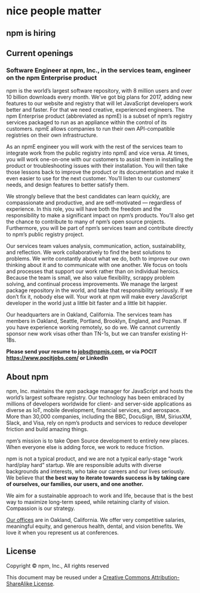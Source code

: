 <hgroup>
  <h1>nice people matter</h1>
  <h2>npm is hiring</h2>
</hgroup>

## Current openings

### Software Engineer at npm, Inc., in the services team, engineer on the npm Enterprise product

npm is the world’s largest software repository, with 8 million users and over 10 billion downloads every month. We’ve got big plans for 2017, adding new features to our website and registry that will let JavaScript developers work better and faster. For that we need creative, experienced engineers.  The npm Enterprise product (abbreviated as npmE) is a subset of npm’s registry services packaged to run as an appliance within the control of its customers. npmE allows companies to run their own API-compatible registries on their own infrastructure.

As an npmE engineer you will work with the rest of the services team to integrate work from the public registry into npmE and vice versa. At times, you will work one-on-one with our customers to assist them in installing the product or troubleshooting issues with their installation. You will then take those lessons back to improve the product or its documentation and make it even easier to use for the next customer. You’ll listen to our customers’ needs, and design features to better satisfy them.

We strongly believe that the best candidates can learn quickly, are compassionate and productive, and are self-motivated — regardless of experience.  In this role, you will have both the freedom and the responsibility to make a significant impact on npm’s products. You’ll also get the chance to contribute to many of npm’s open source projects. Furthermore, you will be part of npm’s services team and contribute directly to npm’s public registry project.

Our services team values analysis, communication, action, sustainability, and reflection. We work collaboratively to find the best solutions to problems. We write constantly about what we do, both to improve our own thinking about it and to communicate with one another. We focus on tools and processes that support our work rather than on individual heroics.  Because the team is small, we also value flexibility, scrappy problem solving, and continual process improvements. We manage the largest package repository in the world, and take that responsibility seriously. If we don’t fix it, nobody else will. Your work at npm will make every JavaScript developer in the world just a little bit faster and a little bit happier.

Our headquarters are in Oakland, California. The services team has members in Oakland, Seattle, Portland, Brooklyn, England, and Poznan. If you have experience working remotely, so do we. We cannot currently sponsor new work visas other than TN-1s, but we can transfer existing H-1Bs.

**Please send your resume to jobs@npmjs.com, or via POCIT https://www.pocitjobs.com/ or LinkedIn**

## About npm

npm, Inc. maintains the _npm_ package manager for JavaScript and hosts the world’s largest software registry. Our technology has been embraced by millions of developers worldwide for client- and server-side applications as diverse as IoT, mobile development, financial services, and aerospace. More than 30,000 companies, including the BBC, DocuSign, IBM, SiriusXM, Slack, and Visa, rely on npm’s products and services to reduce developer friction and build amazing things.

npm’s mission is to take Open Source development to entirely new places. When everyone else is adding force, we work to reduce friction.

npm is not a typical product, and we are not a typical early-stage “work hard/play hard” startup. We are responsible adults with diverse backgrounds and interests, who take our careers and our lives seriously. We believe that __the best way to iterate towards success is by taking care of ourselves, our families, our users, and one another.__

We aim for a sustainable approach to work and life, because that is the best way to maximize long-term speed, while retaining clarity of vision. Compassion is our strategy.

[Our offices][offices] are in Oakland, California. We offer very competitive salaries, meaningful equity, and generous health, dental, and vision benefits. We love it when you represent us at conferences.

## License

Copyright &copy; npm, Inc., All rights reserved

This document may be reused under a [Creative Commons Attribution-ShareAlike License](http://creativecommons.org/licenses/by-sa/4.0/).


[offices]: https://www.google.com/maps/place/1999+Harrison+St,+Oakland,+CA+94612/@37.8077715,-122.2673374,17z/data=!3m1!4b1!4m2!3m1!1s0x808f874d2c997df9:0x8afe4a3bcea14bc3
